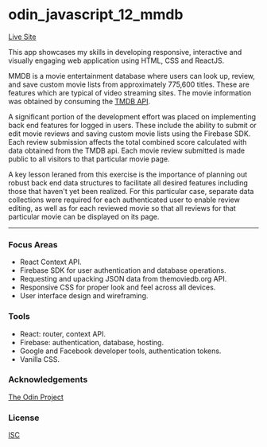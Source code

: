 # odin_javascript_12_mmdb

[Live Site](https://mmdb-97518.web.app)

This app showcases my skills in developing responsive, interactive and visually engaging web application using HTML, CSS and ReactJS.

MMDB is a movie entertainment database where users can look up, review, and save custom movie lists from approximately 775,600 titles. These are features which are typical of video streaming sites. The movie information was obtained by consuming the [TMDB API](https://www.developers.themoviedb.org). 

A significant portion of the development effort was placed on implementing back end features for logged in users. These include the ability to submit or edit movie reviews and saving custom movie lists using the Firebase SDK. Each review submission affects the total combined score calculated with data obtained from the TMDB api. Each movie review submitted is made public to all visitors to that particular movie page.

A key lesson leraned from this exercise is the importance of planning out robust back end data structures to facilitate all desired features including those that haven't yet been realized. For this particular case, separate data collections were required for each authenticated user to enable review editing, as well as for each reviewed movie so that all reviews for that particular movie can be displayed on its page. 

<hr/>

### Focus Areas

- React Context API.
- Firebase SDK for user authentication and database operations.
- Requesting and upacking JSON data from themoviedb.org API.
- Responsive CSS for proper look and feel across all devices.
- User interface design and wireframing.

### Tools 

- React: router, context API.
- Firebase: authentication, database, hosting.
- Google and Facebook developer tools, authentication tokens.
- Vanilla CSS.



### Acknowledgements

[The Odin Project](https://www.theodinproject.com/)

### License

[ISC](https://opensource.org/licenses/ISC)
